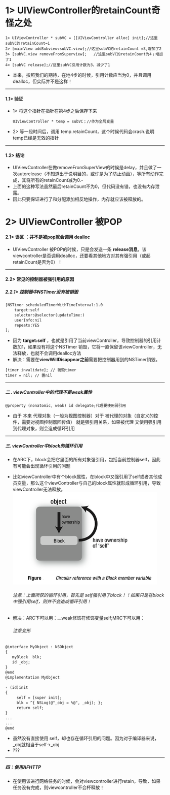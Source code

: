 # 1> UIViewController的retainCount奇怪之处

```
1> UIViewController * subVC = [[UIViewController alloc] init];//这里subVC的retainCount=1
2> [mainView addSubview:subVC.view];//这里subVC的retainCount =3,增加了2
3> [subVC.view removeFromSuperview];   //这里subVC的retainCount为4；增加了1
4> [subVC release];//这里subVC引用计数为3，减少了1
```

* 本来，按照我们的期待，在地4步的时候，引用计数应当为0，并且调用dealloc，但实际并不是这样！

---

#### 1.1> 验证

* 1&gt; 将这个指针在指针在第4步之后保存下来
  ```
  UIViewController * temp = subVC；//作为全局变量
  ```

* 2&gt; 等一段时间后，调用 temp.retainCount，这个时候代码会crash.说明temp已经是无效的指针

---

#### 1.2> 结论

* UIViewController在做removeFromSuperView的时候是delay，并且做了一次autorelease（不知道出于说明目的，或许是为了防止动画），等所有动作完成，其将所有的retainCount减为0.- 
* 上面的这种写法虽然最后retainCount不为0，但代码没有错，也没有内存泄露。
* 因此只要保证进行了和分配添加相反地操作，内存就应该被释放的。

# 2> UIViewController 被POP

#### 2.1> 误区 ：并不是被pop就会调用 dealloc

* UIViewController 被POP的时候，只是会发送一条 **release消息**，该viewcontroller是否调用dealloc，还要看其他地方对其有强引用（或起retainCount是否为0）！

---

#### 2.2> 常见的控制器被强引用的原因

##### 2.2.1> 控制器中NSTimer没有被销毁

```
[NSTimer scheduledTimerWithTimeInterval:1.0 
    target:self 
    selector:@selector(updateTime:) 
    userInfo:nil 
    repeats:YES
];
```

* 因为 **target:self** ，也就是引用了当前viewController，导致控制器的引用计数加1，如果没有将这个NSTimer 销毁，它将一直保留该viewController，无法释放，也就不会调用dealloc方法
* 解决：需要在**viewWillDisappear之前**需要把控制器用到的NSTimer销毁。

```
[timer invalidate]; // 销毁timer
timer = nil; // 置nil
```

---

##### 二 . viewController中的代理不是weak属性

```
@property (nonatomic, weak) id delegate;代理要使用弱引用

```

* 由于 本来 代理对象（一般为视图控制器）对于 被代理的对象（自定义的控件，需要对视图控制器回传值） 就是强引用关系，如果被代理 又使用强引用到代理对象，则会造成循环引用

---

##### 三. viewController中block的循环引用

* 在ARC下，block会把它里面的所有对象强引用，包括当前控制器self，因此有可能会出现循环引用的问题
* 比如viewController中有个block属性，在block中又强引用了self或者其他成员变量，那么这个viewController与自己的block属性就形成循环引用，导致viewController无法释放。
  ![](../assets/QQ20161022-0.png)
  ###### 注意：上面所获的循环引用，首先是 self强引用了block！！如果只是在block中强引用self，则并不会造成循环引用！

* 解决：ARC下可以用：\_\_weak修饰符修饰变量self;MRC下可以用：
  ###### 注意变形


```
@interface MyObject : NSObject
{
   myBlock  blk;
   id _obj; 
}
@end
@implementation MyObject 

- (id)init
{
     self = [super init];
     blk = ^{ NSLog(@"_obj = %@", _obj); }; 
     return self;
}
...
...
@end

```

* 虽然没有直接使用 self，却也存在循环引用的问题。因为对于编译器来说，\_obj就相当于self-&gt;\_obj
* ???

---

##### 四：使用AFHTTP

* 在使用该进行网络任务的时候，会对viewcontroller进行retain，导致，如果任务没有完成，则viewcontroller不会杯释放！

